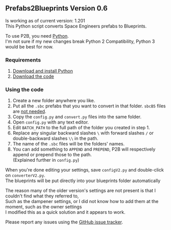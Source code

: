 ## Prefabs2Blueprints Version 0.6
Is working as of current version: 1.201  
This Python script converts Space Engineers prefabs to Blueprints.

To use P2B, you need [Python][0].  
I'm not sure if my new changes break Python 2 Compatibility, Python 3 would be best for now.

### Requirements
1. [Download and install Python][0]
2. [Download the code][1]

### Using the code
1. Create a new folder anywhere you like.
2. Put all the `.sbc` prefabs that you want to convert in that folder. `sbcB5` files are [not needed][2].
3. Copy the `config.py` and `convert.py` files into the same folder.
5. Open `config.py` with any text editor.
6. Edit `BATCH_PATH` to the full path of the folder you created in step 1.
7. Replace any singular backward slashes `\` with forward slashes `/` or double-backward slashes `\\` in the path.
8. The name of the `.sbc` files will be the folders' names.
9. You can add something to `APPEND` and `PREPEND`, P2B will respectively append or prepend those to the path.  
   (Explained further in `config.py`)

When you're done editing your settings, save `configV2.py` and double-click on `converterV2.py`.  
The blueprints will be put directly into your blueprints folder automatically

The reason many of the older version's settings are not present is that I couldn't find what they referred to,  
Such as the dampener settings, or I did not know how to add them at the moment, such as the owner settings  
I modified this as a quick solution and it appears to work.

Please report any issues using the [GitHub issue tracker][3].

[0]: https://www.python.org/downloads/
[1]: https://github.com/WarpZephyr/Prefabs2Blueprints/archive/master.zip
[2]: https://steamcommunity.com/app/244850/discussions/0/1636417554427487220/
[3]: https://github.com/WarpZephyr/Prefabs2Blueprints/issues
